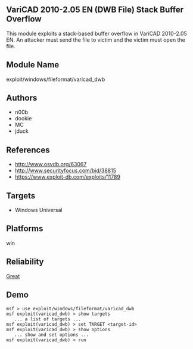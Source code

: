 ## VariCAD 2010-2.05 EN (DWB File) Stack Buffer Overflow

This module exploits a stack-based buffer overflow in 
VariCAD 2010-2.05 EN. An attacker must send the file to 
victim and the victim must open the file.


## Module Name
exploit/windows/fileformat/varicad_dwb

## Authors
* n00b
* dookie
* MC
* jduck


## References
* http://www.osvdb.org/63067
* http://www.securityfocus.com/bid/38815
* https://www.exploit-db.com/exploits/11789



## Targets
* Windows Universal


## Platforms
win

## Reliability
[Great](https://github.com/rapid7/metasploit-framework/wiki/Exploit-Ranking)

## Demo

```
msf > use exploit/windows/fileformat/varicad_dwb
msf exploit(varicad_dwb) > show targets
   ... a list of targets ...
msf exploit(varicad_dwb) > set TARGET <target-id>
msf exploit(varicad_dwb) > show options
   ... show and set options ...
msf exploit(varicad_dwb) > run
```
    
    